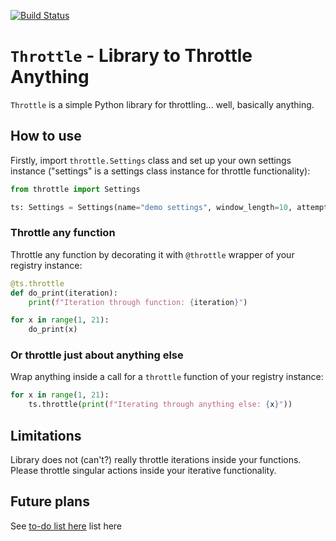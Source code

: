 [![Build Status](https://dev.azure.com/casastorta/vkrivokuca/_apis/build/status/casastorta.python-throttle?branchName=master)](https://dev.azure.com/casastorta/vkrivokuca/_build/latest?definitionId=1&branchName=develop)

# `Throttle` - Library to Throttle Anything

`Throttle` is a simple Python library for throttling... well, basically anything.

## How to use

Firstly, import `throttle.Settings` class and set up your own settings instance ("settings" is a settings
class instance for throttle functionality):

```python
from throttle import Settings

ts: Settings = Settings(name="demo settings", window_length=10, attempts=3, break_length=2000)
```

### Throttle any function

Throttle any function by decorating it with `@throttle` wrapper of your registry instance:

```python
@ts.throttle
def do_print(iteration):
    print(f"Iteration through function: {iteration}")

for x in range(1, 21):
    do_print(x)
```

### Or throttle just about anything else

Wrap anything inside a call for a `throttle` function of your registry instance:

```python
for x in range(1, 21):
    ts.throttle(print(f"Iterating through anything else: {x}"))
```

## Limitations

Library does not (can't?) really throttle iterations inside your functions. Please throttle singular actions inside
your iterative functionality.

## Future plans

See [to-do list here](doc/todo.md) list here
